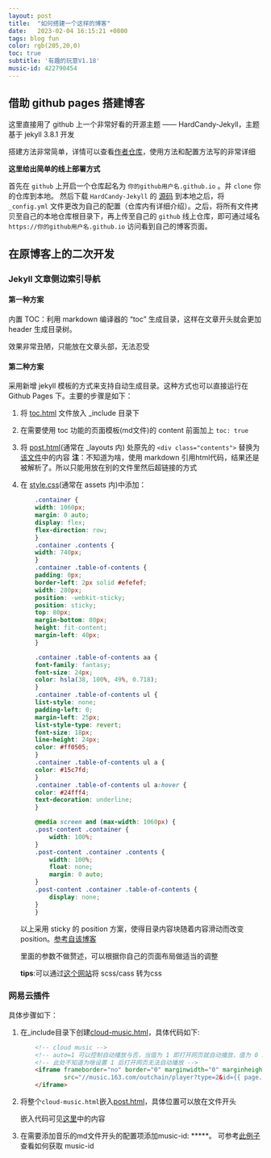 ```yaml
---
layout: post
title:  "如何搭建一个这样的博客"
date:   2023-02-04 16:15:21 +0800
tags: blog fun
color: rgb(205,20,0)
toc: true
subtitle: '有趣的玩意V1.18'
music-id: 422790454
---
```


## 借助 github pages 搭建博客

这里直接用了 github 上一个非常好看的开源主题 —— HardCandy-Jekyll，主题基于 jekyll 3.8.1 开发

搭建方法非常简单，详情可以查看[作者仓库](https://github.com/xukimseven/HardCandy-Jekyll)，使用方法和配置方法写的非常详细

**这里给出简单的线上部署方式**

首先在 `github` 上开启一个仓库起名为 `你的github用户名.github.io` 。并 `clone` 你的仓库到本地。 然后下载 `HardCandy-Jekyll` 的 [源码](https://github.com/xukimseven/HardCandy-Jekyll) 到本地之后，将 `_config.yml` 文件更改为自己的配置（仓库内有详细介绍）。之后，将所有文件拷贝至自己的本地仓库根目录下，再上传至自己的 `github` 线上仓库，即可通过域名 `https://你的github用户名.github.io` 访问看到自己的博客页面。

## 在原博客上的二次开发

### Jekyll 文章侧边索引导航

#### 第一种方案

内置 TOC：利用 markdown 编译器的 “toc” 生成目录，这样在文章开头就会更加 header 生成目录树。

效果非常丑陋，只能放在文章头部，无法忍受

#### 第二种方案

采用新增 jekyll 模板的方式来支持自动生成目录。这种方式也可以直接运行在 Github Pages 下。主要的步骤是如下：

1. 将 [toc.html](https://github.com/westqzy/westqzy.github.io/blob/main/_includes/toc.html) 文件放入 _include 目录下

2. 在需要使用 toc 功能的页面模板(md文件)的 content 前面加上 `toc: true`

3. 将 [post.html](https://github.com/westqzy/westqzy.github.io/blob/main/_layouts/post.html)(通常在 _layouts 内) 处原先的 `<div class="contents">` 替换为[该文件](https://github.com/westqzy/westqzy.github.io/blob/main/_posts/modify.md)中的内容
**注**：不知道为啥，使用 markdown 引用html代码，结果还是被解析了。所以只能用放在别的文件里然后超链接的方式

4. 在 [style.css](https://github.com/westqzy/westqzy.github.io/blob/main/assets/css/style.css)(通常在 assets 内)中添加：

    ```css
        .container {
        width: 1060px;
        margin: 0 auto;
        display: flex;
        flex-direction: row;
        }
        .container .contents {
        width: 740px;
        }
        .container .table-of-contents {
        padding: 0px;
        border-left: 2px solid #efefef;
        width: 280px;
        position: -webkit-sticky;
        position: sticky;
        top: 80px;
        margin-bottom: 80px;
        height: fit-content;
        margin-left: 40px;
        }

        .container .table-of-contents aa {
        font-family: fantasy;
        font-size: 24px;
        color: hsla(38, 100%, 49%, 0.718);
        }
        .container .table-of-contents ul {
        list-style: none;
        padding-left: 0;
        margin-left: 25px;
        list-style-type: revert; 
        font-size: 18px;
        line-height: 24px;
        color: #ff0505;
        }
        .container .table-of-contents ul a {
        color: #15c7fd;
        }
        .container .table-of-contents ul a:hover {
        color: #24fff4;
        text-decoration: underline;
        }

        @media screen and (max-width: 1060px) {
        .post-content .container {
            width: 100%;
        }
        .post-content .container .contents {
            width: 100%;
            float: none;
            margin: 0 auto;
        }
        .post-content .container .table-of-contents {
            display: none;
        }
        }
    ```

    以上采用 sticky 的 position 方案，使得目录内容块随着内容滑动而改变 position。[参考自该博客](https://cloud.tencent.com/developer/article/2143034)

    里面的参数不做赘述，可以根据你自己的页面布局做适当的调整

    **tips**:可以通过[这个网站](https://www.sassmeister.com/)将 scss/cass 转为css

### 网易云插件

具体步骤如下：

1. 在_include目录下创建[cloud-music.html](https://github.com/westqzy/westqzy.github.io/blob/main/_includes/cloud-music.html)，具体代码如下:

    ```html
        <!-- cloud music -->
        <!-- auto=1 可以控制自动播放与否，当值为 1 即打开网页就自动播放，值为 0 时需要访客手动点击播放 -->
        <!-- 此处不知道为啥设置 1 后打开网页无法自动播放 -->
        <iframe frameborder="no" border="0" marginwidth="0" marginheight="0" width=330 height=86
                src="//music.163.com/outchain/player?type=2&id={{ page.music-id }}&auto=1&height=66">
        </iframe>
    ```

2. 将整个`cloud-music.html`嵌入[post.html](https://github.com/westqzy/westqzy.github.io/blob/main/_layouts/post.html)，具体位置可以放在文件开头

    嵌入代码可见[这里](https://github.com/westqzy/westqzy.github.io/blob/main/_posts/modify_wangyiyun.md)中的内容


3. 在需要添加音乐的md文件开头的配置项添加music-id: *****。
    可参考[此例子](https://music.163.com/#/outchain/2/422790454/)查看如何获取 music-id
